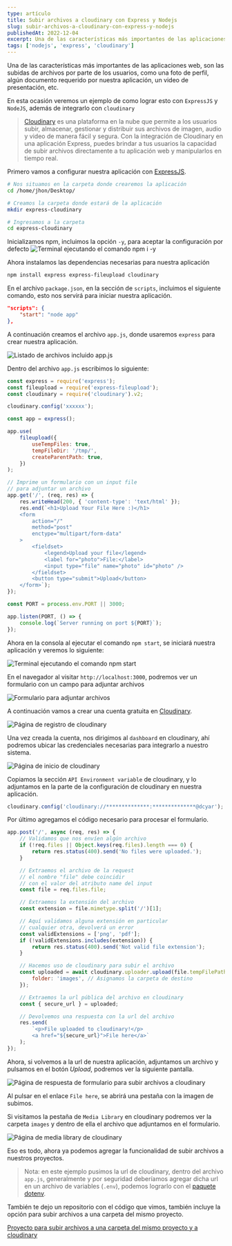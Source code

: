 ```yaml
---
type: artículo
title: Subir archivos a cloudinary con Express y Nodejs
slug: subir-archivos-a-cloudinary-con-express-y-nodejs
publishedAt: 2022-12-04
excerpt: Una de las características más importantes de las aplicaciones web, son las subidas de archivos por parte de los usuarios, como una foto de perfil
tags: ['nodejs', 'express', 'cloudinary']
---
```


Una de las características más importantes de las aplicaciones web, son las subidas de archivos por parte de los usuarios, como una foto de perfil, algún documento requerido por nuestra aplicación, un video de presentación, etc.

En esta ocasión veremos un ejemplo de como lograr esto con `ExpressJS` y `NodeJS`, además de integrarlo con `cloudinary`

> <a href="https://cloudinary.com/" target="_blank">Cloudinary</a> es una plataforma en la nube que permite a los usuarios subir, almacenar, gestionar y distribuir sus archivos de imagen, audio y video de manera fácil y segura. Con la integración de Cloudinary en una aplicación Express, puedes brindar a tus usuarios la capacidad de subir archivos directamente a tu aplicación web y manipularlos en tiempo real.

Primero vamos a configurar nuestra aplicación con <a href="https://expressjs.com/" target="_blank">ExpressJS</a>.

```bash
# Nos situamos en la carpeta donde crearemos la aplicación
cd /home/jhon/Desktop/

# Creamos la carpeta donde estará de la aplicación
mkdir express-cloudinary

# Ingresamos a la carpeta
cd express-cloudinary
```

Inicializamos npm, incluimos la opción `-y`, para aceptar la configuración por defecto
![Terminal ejecutando el comando npm i -y](/images/express-cloudinary/npm-init.png)

Ahora instalamos las dependencias necesarias para nuestra aplicación

```bash
npm install express express-fileupload cloudinary
```

En el archivo `package.json`, en la sección de `scripts`, incluimos el siguiente comando, esto nos servirá para iniciar nuestra aplicación.

```json
"scripts": {
    "start": "node app"
},
```

A continuación creamos el archivo `app.js`, donde usaremos `express` para crear nuestra aplicación.

![Listado de archivos incluido app.js](/images/express-cloudinary/app-js.png)

Dentro del archivo `app.js` escribimos lo siguiente:

```js
const express = require('express');
const fileupload = require('express-fileupload');
const cloudinary = require('cloudinary').v2;

cloudinary.config('xxxxxx');

const app = express();

app.use(
    fileupload({
        useTempFiles: true,
        tempFileDir: '/tmp/',
        createParentPath: true,
    })
);

// Imprime un formulario con un input file
// para adjuntar un archivo
app.get('/', (req, res) => {
    res.writeHead(200, { 'content-type': 'text/html' });
    res.end(`<h1>Upload Your File Here :)</h1>
    <form
        action="/"
        method="post"
        enctype="multipart/form-data"
    >
        <fieldset>
            <legend>Upload your file</legend>
            <label for="photo">File:</label>
            <input type="file" name="photo" id="photo" />
        </fieldset>
        <button type="submit">Upload</button>
    </form>`);
});

const PORT = process.env.PORT || 3000;

app.listen(PORT, () => {
    console.log(`Server running on port ${PORT}`);
});
```

Ahora en la consola al ejecutar el comando `npm start`, se iniciará nuestra aplicación y veremos lo siguiente:

![Terminal ejecutando el comando npm start](/images/express-cloudinary/npm-start.png)

En el navegador al visitar `http://localhost:3000`, podremos ver un formulario con un campo para adjuntar archivos

![Formulario para adjuntar archivos](/images/express-cloudinary/localhost.png)

A continuación vamos a crear una cuenta gratuita en <a href="https://cloudinary.com/" target="_blank">Cloudinary</a>.

![Página de registro de cloudinary](/images/express-cloudinary/cloudinary-register.png)

Una vez creada la cuenta, nos dirigimos al `dashboard` en cloudinary, ahí podremos ubicar las credenciales necesarias para integrarlo a nuestro sistema.

![Página de inicio de cloudinary](/images/express-cloudinary/cloudinary-dashboard.png)

Copiamos la sección `API Environment variable` de cloudinary, y lo adjuntamos en la parte de la configuración de cloudinary en nuestra aplicación.

```js
cloudinary.config('cloudinary://**************:**************@dcyar');
```

Por último agregamos el código necesario para procesar el formulario.

```js
app.post('/', async (req, res) => {
    // Validamos que nos envíen algún archivo
    if (!req.files || Object.keys(req.files).length === 0) {
        return res.status(400).send('No files were uploaded.');
    }

    // Extraemos el archivo de la request
    // el nombre "file" debe coincidir
    // con el valor del atributo name del input
    const file = req.files.file;

    // Extraemos la extensión del archivo
    const extension = file.mimetype.split('/')[1];

    // Aquí validamos alguna extensión en particular
    // cualquier otra, devolverá un error
    const validExtensions = ['png', 'pdf'];
    if (!validExtensions.includes(extension)) {
        return res.status(400).send('Not valid file extension');
    }

    // Hacemos uso de cloudinary para subir el archivo
    const uploaded = await cloudinary.uploader.upload(file.tempFilePath, {
        folder: 'images', // Asignamos la carpeta de destino
    });

    // Extraemos la url pública del archivo en cloudinary
    const { secure_url } = uploaded;

    // Devolvemos una respuesta con la url del archivo
    res.send(
        `<p>File uploaded to cloudinary!</p>
        <a href="${secure_url}">File here</a>`
    );
});
```

Ahora, si volvemos a la url de nuestra aplicación, adjuntamos un archivo y pulsamos en el botón _Upload_, podremos ver la siguiente pantalla.

![Página de respuesta de formulario para subir archivos a cloudinary](/images/express-cloudinary/form-response.png)

Al pulsar en el enlace `File here`, se abrirá una pestaña con la imagen de subimos.

Si visitamos la pestaña de `Media Library` en cloudinary podremos ver la carpeta `images` y dentro de ella el archivo que adjuntamos en el formulario.

![Página de media library de cloudinary](/images/express-cloudinary/cloudinary-ml.png)

Eso es todo, ahora ya podemos agregar la funcionalidad de subir archivos a nuestros proyectos.

> Nota: en este ejemplo pusimos la url de cloudinary, dentro del archivo `app.js`, generalmente y por seguridad deberíamos agregar dicha url en un archivo de variables (`.env`), podemos lograrlo con el <a href="https://www.npmjs.com/package/dotenv" target="_blank">paquete dotenv</a>.

También te dejo un repositorio con el código que vimos, también incluye la opción para subir archivos a una carpeta del mismo proyecto.

<a href="https://github.com/dcyar-learning/node-file-upload">Proyecto para subir archivos a una carpeta del mismo proyecto y a cloudinary</a>
